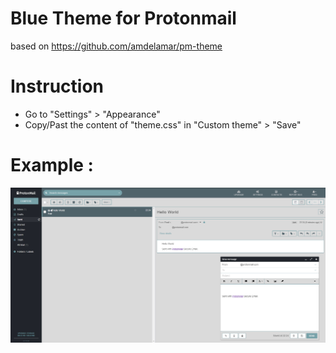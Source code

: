 # Blue Theme for Protonmail
based on https://github.com/amdelamar/pm-theme

# Instruction 
- Go to "Settings" > "Appearance"
- Copy/Past the content of "theme.css" in "Custom theme" > "Save"

# Example :
![Example](https://raw.githubusercontent.com/Squadz/Blue-Protonmail-Theme/master/example.jpg)
